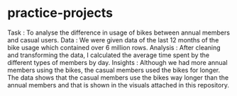 # practice-projects
Task : To analyse the difference in usage of bikes between annual members and casual users.
Data : We were given data of the last 12 months of the bike usage which contained over 6 million rows.
Analysis : After cleaning and transforming the data, I calculated the average time spent by the different types of members by day.
Insights :  Although we had more annual members using the bikes, the casual members used the bikes for longer. The data shows that the casual members use the bikes way longer than the annual members and that is shown in the visuals attached in this repository.
